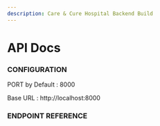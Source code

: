 ```yaml
---
description: Care & Cure Hospital Backend Build
---
```


# API Docs

### CONFIGURATION

PORT by Default : 8000

Base URL : http://localhost:8000

### ENDPOINT REFERENCE

<table>
<thead>
<tr></tr>
</thead>
<tbody></tbody>
</table>
